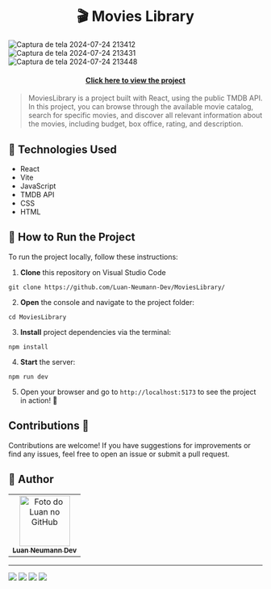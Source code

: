 <h1 align='center'>
 🎬 Movies Library
</h1>

![Captura de tela 2024-07-24 213412](https://github.com/user-attachments/assets/0266d5d9-403b-4355-94c7-beb8701c4978)
![Captura de tela 2024-07-24 213431](https://github.com/user-attachments/assets/0e635f97-3dd8-4dc3-ac9a-b3c65084faf7)
![Captura de tela 2024-07-24 213448](https://github.com/user-attachments/assets/a4963c0b-45e4-4518-9990-c2304c5ee355)

<h4 align='center'>
  <a href='https://movies-library-smoky-nine.vercel.app/'>Click here to view the project</a>
</h4>

> MoviesLibrary is a project built with React, using the public TMDB API. In this project, you can browse through the available movie catalog, search for specific movies, and discover all relevant information about the movies, including budget, box office, rating, and description.

## 💼 Technologies Used
- React
- Vite
- JavaScript
- TMDB API
- CSS
- HTML

## 🏃 How to Run the Project

To run the project locally, follow these instructions:

1. **Clone** this repository on Visual Studio Code
```
git clone https://github.com/Luan-Neumann-Dev/MoviesLibrary/
```

2. **Open** the console and navigate to the project folder:
```
cd MoviesLibrary
```

3. **Install** project dependencies via the terminal:
```
npm install
```
4. **Start** the server:
```
npm run dev
```

5. Open your browser and go to `http://localhost:5173` to see the project in action! 🌟

## Contributions 🤝
Contributions are welcome! If you have suggestions for improvements or find any issues, feel free to open an issue or submit a pull request.


<h2> 🙋 Author  </h2>
<table>
  <tr>
    <td align="center">
      <a href="https://github.com/Luan-Neumann-Dev">
        <img src="https://avatars.githubusercontent.com/u/155394874?s=400&u=9694d36eda852061b89679e4da99e37e8c22c7ab&v=4" width="100px;" alt="Foto do Luan no GitHub"/><br>
        <sub>
          <b>Luan Neumann Dev</b>
        </sub>
      </a>
    </td>
  </tr>
</table>

---
<a href="https://www.linkedin.com/in/luan-neumann-dev/" target="_blank"><img src="https://img.shields.io/badge/-LinkedIn-%230077B5?style=for-the-badge&logo=linkedin&logoColor=white" target="_blank"></a>
<a href="https://github.com/Luan-Neumann-Dev" target="_blank"><img src="https://img.shields.io/badge/GitHub-100000?style=for-the-badge&logo=github&logoColor=white" target="_blank"></a>
<a href="https://instagram.com/luanneumann" target="_blank"><img src="https://img.shields.io/badge/-Instagram-%23E4405F?style=for-the-badge&logo=instagram&logoColor=white" target="_blank"></a>
<a href = "mailto:luan.neumann.dev@gmail.com"><img src="https://img.shields.io/badge/-Gmail-%23333?style=for-the-badge&logo=gmail&logoColor=white" target="_blank"></a>
